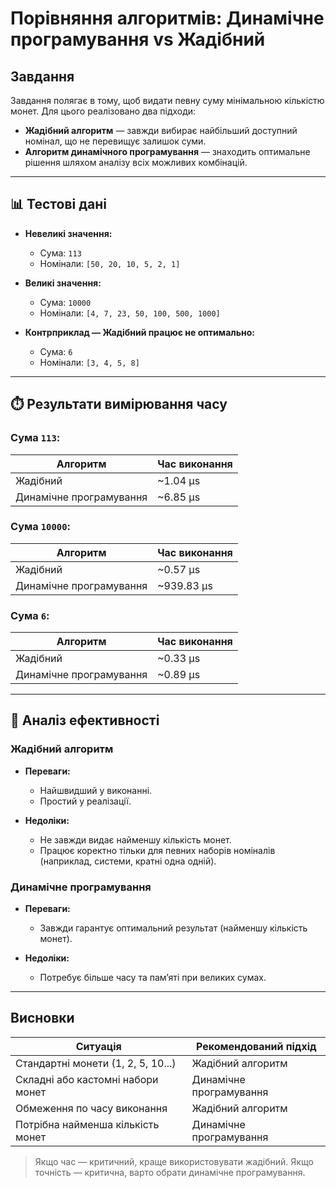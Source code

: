 # Порівняння алгоритмів: Динамічне програмування vs Жадібний

## Завдання

Завдання полягає в тому, щоб видати певну суму мінімальною кількістю монет. Для цього реалізовано два підходи:

- **Жадібний алгоритм** — завжди вибирає найбільший доступний номінал, що не перевищує залишок суми.
- **Алгоритм динамічного програмування** — знаходить оптимальне рішення шляхом аналізу всіх можливих комбінацій.

---

## 📊 Тестові дані

- **Невеликі значення:**

  - Сума: `113`
  - Номінали: `[50, 20, 10, 5, 2, 1]`

- **Великі значення:**

  - Сума: `10000`
  - Номінали: `[4, 7, 23, 50, 100, 500, 1000]`

- **Контрприклад — Жадібний працює не оптимально:**
  - Сума: `6`
  - Номінали: `[3, 4, 5, 8]`

---

## ⏱️ Результати вимірювання часу

### Сума `113`:

| Алгоритм                | Час виконання |
| ----------------------- | ------------- |
| Жадібний                | ~1.04 μs      |
| Динамічне програмування | ~6.85 μs      |

### Сума `10000`:

| Алгоритм                | Час виконання |
| ----------------------- | ------------- |
| Жадібний                | ~0.57 μs      |
| Динамічне програмування | ~939.83 μs    |

### Сума `6`:

| Алгоритм                | Час виконання |
| ----------------------- | ------------- |
| Жадібний                | ~0.33 μs      |
| Динамічне програмування | ~0.89 μs      |

---

## 📣 Аналіз ефективності

### Жадібний алгоритм

- **Переваги:**

  - Найшвидший у виконанні.
  - Простий у реалізації.

- **Недоліки:**

  - Не завжди видає найменшу кількість монет.
  - Працює коректно тільки для певних наборів номіналів (наприклад, системи, кратні одна одній).

### Динамічне програмування

- **Переваги:**

  - Завжди гарантує оптимальний результат (найменшу кількість монет).

- **Недоліки:**

  - Потребує більше часу та пам’яті при великих сумах.

---

## Висновки

| Ситуація                           | Рекомендований підхід   |
| ---------------------------------- | ----------------------- |
| Стандартні монети (1, 2, 5, 10...) | Жадібний алгоритм       |
| Складні або кастомні набори монет  | Динамічне програмування |
| Обмеження по часу виконання        | Жадібний алгоритм       |
| Потрібна найменша кількість монет  | Динамічне програмування |

> Якщо час — критичний, краще використовувати жадібний.
> Якщо точність — критична, варто обрати динамічне програмування.
